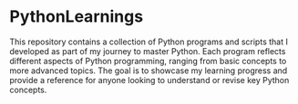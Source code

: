 # PythonLearnings
This repository contains a collection of Python programs and scripts that I developed as part of my journey to master Python. Each program reflects different aspects of Python programming, ranging from basic concepts to more advanced topics. The goal is to showcase my learning progress and provide a reference for anyone looking to understand or revise key Python concepts.
